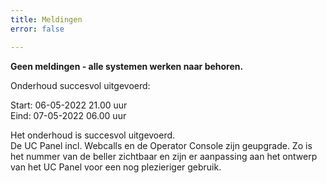 ```yaml
---
title: Meldingen
error: false

---
```

**Geen meldingen - alle systemen werken naar behoren.**

Onderhoud succesvol uitgevoerd:

Start: 06-05-2022 21.00 uur  
Eind: 07-05-2022 06.00 uur

Het onderhoud is succesvol uitgevoerd.   
De UC Panel incl. Webcalls en de Operator Console zijn geupgrade. Zo is het nummer van de beller zichtbaar en zijn er aanpassing aan het ontwerp van het UC Panel voor een nog plezieriger gebruik. 